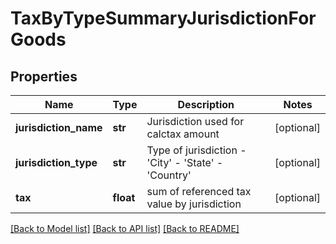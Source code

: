 # TaxByTypeSummaryJurisdictionForGoods

## Properties
Name | Type | Description | Notes
------------ | ------------- | ------------- | -------------
**jurisdiction_name** | **str** | Jurisdiction used for calctax amount | [optional] 
**jurisdiction_type** | **str** | Type of jurisdiction - &#39;City&#39; - &#39;State&#39; - &#39;Country&#39;  | [optional] 
**tax** | **float** | sum of referenced tax value by jurisdiction | [optional] 

[[Back to Model list]](../README.md#documentation-for-models) [[Back to API list]](../README.md#documentation-for-api-endpoints) [[Back to README]](../README.md)


